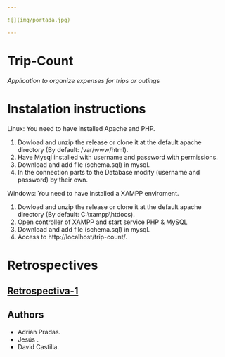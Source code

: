 ```yaml
---

![](img/portada.jpg)

---
```

# Trip-Count
*Application to organize expenses for trips or outings*

# Instalation instructions
Linux: You need to have installed Apache and PHP.
  1. Dowload and unzip the release or clone it at the default apache directory (By default: /var/www/html).
  2. Have Mysql installed with username and password with permissions.
  3. Download and add file (schema.sql) in mysql.
  4. In the connection parts to the Database modify (username and password) by their own.
  
Windows: You need to have installed a XAMPP enviroment.
  1. Dowload and unzip the release or clone it at the default apache directory (By default: C:\xampp\htdocs).
  2. Open controller of XAMPP and start service PHP & MySQL
  3. Download and add file (schema.sql) in mysql.
  4. Access to http://localhost/trip-count/.

# Retrospectives
## [Retrospectiva-1](https://github.com/dchcobra/Trip-Count/wiki/Retrospectiva-Sprint-1)

## Authors
- Adrián Pradas.
- Jesús .
- David Castilla.
